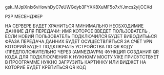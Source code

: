 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

P2P МЕСЕНДЖЕР

НА СЕРВЕРЕ БУДЕТ ХРАНИТЬСЯ МИНИМАЛЬНО НЕОБХОДИМИЕ ДАННИЕ ДЛЯ ПЕРЕДАЧИ: ИМЯ КОТОРОЕ ВВЕДЕТ ПОЛЬЗОВАТЕЛЬ , ЕСЛИ НОВИЙ ПОЛЬЗОВАТЕЛЬ ПОДКЛЮЧИЛСЯ БУДЕТ ВИВОДИТЬЬСЯ ФРАЗА 
ПЕРЕДАЧА ДАННИХ БУДЕТ ОСУЩЕСТВЛЯТЬСЯ ЗА СЧЕТ VPN КОТОРИЙ БУДЕТ ПОДКЛЮЧАТЬ УСТРОЙСТВА ПО QR КОДУ (ПРЕДПОЛОЖИТЕЛЬНО ЧЕРЕЗ (AMNEZIAVPN) ФУНКЦИЯ СОЗДАНИЯ QR КОДА ДЛЯ ПОДКЛЮСЧЕНИЯ К НУЖНОМУ МОСТУ УЖЕ ПРИСУТСТВУЕТ В ПРООГРАММЕ НУЖНО ЗАГРУЗИТЬ КАРТИНКУ ИЛИ ВИДЖЕТ НА КОТОРИЕ БУДЕТ КРЕПИТЬСЯ QR КОД 
